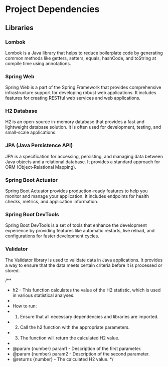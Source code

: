 # Project Dependencies

## Libraries

### Lombok

Lombok is a Java library that helps to reduce boilerplate code by generating common methods like getters, setters, equals, hashCode, and toString at compile time using annotations.

### Spring Web

Spring Web is a part of the Spring Framework that provides comprehensive infrastructure support for developing robust web applications. It includes features for creating RESTful web services and web applications.

### H2 Database

H2 is an open-source in-memory database that provides a fast and lightweight database solution. It is often used for development, testing, and small-scale applications.

### JPA (Java Persistence API)

JPA is a specification for accessing, persisting, and managing data between Java objects and a relational database. It provides a standard approach for ORM (Object-Relational Mapping).

### Spring Boot Actuator

Spring Boot Actuator provides production-ready features to help you monitor and manage your application. It includes endpoints for health checks, metrics, and application information.

### Spring Boot DevTools

Spring Boot DevTools is a set of tools that enhance the development experience by providing features like automatic restarts, live reload, and configurations for faster development cycles.

### Validator

The Validator library is used to validate data in Java applications. It provides a way to ensure that the data meets certain criteria before it is processed or stored.

/\*\*

- h2 - This function calculates the value of the H2 statistic, which is used in various statistical analyses.
-
- How to run:
- 1.  Ensure that all necessary dependencies and libraries are imported.
- 2.  Call the h2 function with the appropriate parameters.
- 3.  The function will return the calculated H2 value.
-
- @param {number} param1 - Description of the first parameter.
- @param {number} param2 - Description of the second parameter.
- @returns {number} - The calculated H2 value.
  \*/
